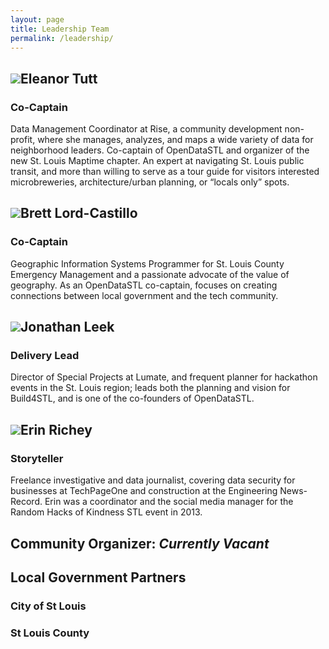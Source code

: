 ```yaml
---
layout: page
title: Leadership Team
permalink: /leadership/
---
```

## <img class="profile" src="https://cloud.githubusercontent.com/assets/3160496/5589345/efce4f58-90e1-11e4-8de1-0969175e8937.png">Eleanor Tutt  
### Co-Captain  
Data Management Coordinator at Rise, a community development non-profit, where she manages, analyzes, and maps a wide variety of data for neighborhood leaders.  Co-captain of OpenDataSTL and organizer of the new St. Louis Maptime chapter.  An expert at navigating St. Louis public transit, and more than willing to serve as a tour guide for visitors interested microbreweries, architecture/urban planning, or “locals only” spots.  
  
## <img class="profile" src="https://cloud.githubusercontent.com/assets/3160496/5589342/e980ce8c-90e1-11e4-94b0-912303e2e509.png">Brett Lord-Castillo  
### Co-Captain  
Geographic Information Systems Programmer for St. Louis County Emergency Management and a passionate advocate of the value of geography. As an OpenDataSTL co-captain, focuses on creating connections between local government and the tech community.  
  
## <img class="profile" src="https://cloud.githubusercontent.com/assets/3160496/5589346/f2fd3964-90e1-11e4-8ba9-a9d11b80cf02.png">Jonathan Leek  
### Delivery Lead  
Director of Special Projects at Lumate, and frequent planner for hackathon events in the St. Louis region; leads both the planning and vision for Build4STL, and is one of the co-founders of OpenDataSTL.  
  
## <img class="profile" src="https://cloud.githubusercontent.com/assets/3160496/5589344/edd9594a-90e1-11e4-98ce-2968ee9e0433.png">Erin Richey  
### Storyteller  
Freelance investigative and data journalist, covering data security for businesses at TechPageOne and construction at the Engineering News-Record.  Erin was a coordinator and the social media manager for the Random Hacks of Kindness STL event in 2013.  
  
## Community Organizer: *Currently Vacant*  
  
## Local Government Partners  
### City of St Louis  
### St Louis County  

